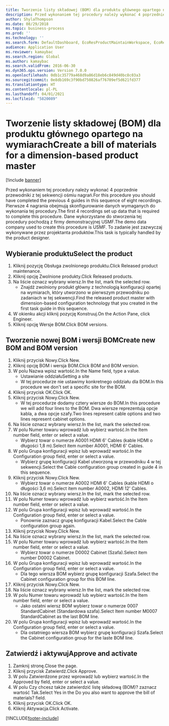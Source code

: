 ```yaml
---
title: Tworzenie listy składowej (BOM) dla produktu głównego opartego na wymiarach
description: Przed wykonaniem tej procedury należy wykonać 4 poprzednie przewodniki z tej sekwencji ośmiu nagrań.
author: ShylaThompson
ms.date: 08/29/2018
ms.topic: business-process
ms.prod: ''
ms.technology: ''
ms.search.form: DefaultDashboard, EcoResProductMaintainWorkspace, EcoResProductOpenCasesFormPart, EcoResProductDetailsExtended, BOMConsistOf, BOMTable, InventItemIdLookupSimple, HcmWorkerLookUp
audience: Application User
ms.reviewer: kamaybac
ms.search.region: Global
ms.author: kamaybac
ms.search.validFrom: 2016-06-30
ms.dyn365.ops.version: Version 7.0.0
ms.openlocfilehash: 0db1c35779a468d9a86d18eb6c849d40bc8c03a3
ms.sourcegitcommit: 0e8db169c3f90bd750826af76709ef5d621fd377
ms.translationtype: HT
ms.contentlocale: pl-PL
ms.lasthandoff: 04/01/2021
ms.locfileid: "5820089"
---
```

# <a name="create-a-bill-of-materials-for-a-dimension-based-product-master"></a><span data-ttu-id="90b21-103">Tworzenie listy składowej (BOM) dla produktu głównego opartego na wymiarach</span><span class="sxs-lookup"><span data-stu-id="90b21-103">Create a bill of materials for a dimension-based product master</span></span>

[!include [banner](../../includes/banner.md)]

<span data-ttu-id="90b21-104">Przed wykonaniem tej procedury należy wykonać 4 poprzednie przewodniki z tej sekwencji ośmiu nagrań.</span><span class="sxs-lookup"><span data-stu-id="90b21-104">For this procedure you should have completed the previous 4 guides in this sequence of eight recordings.</span></span> <span data-ttu-id="90b21-105">Pierwsze 4 nagrania obejmują skonfigurowanie danych wymaganych do wykonania tej procedury.</span><span class="sxs-lookup"><span data-stu-id="90b21-105">The first 4 recordings set up data that is required to complete this procedure.</span></span> <span data-ttu-id="90b21-106">Dane wykorzystane do stworzenia tej procedury pochodzą z firmy demonstracyjnej USMF.</span><span class="sxs-lookup"><span data-stu-id="90b21-106">The demo data company used to create this procedure is USMF.</span></span> <span data-ttu-id="90b21-107">To zadanie jest zazwyczaj wykonywane przez projektanta produktów.</span><span class="sxs-lookup"><span data-stu-id="90b21-107">This task is typically handled by the product designer.</span></span>


## <a name="select-the-product"></a><span data-ttu-id="90b21-108">Wybieranie produktu</span><span class="sxs-lookup"><span data-stu-id="90b21-108">Select the product</span></span>
1. <span data-ttu-id="90b21-109">Kliknij pozycję Obsługa zwolnionego produktu.</span><span class="sxs-lookup"><span data-stu-id="90b21-109">Click Released product maintenance.</span></span>
2. <span data-ttu-id="90b21-110">Kliknij opcję Zwolnione produkty.</span><span class="sxs-lookup"><span data-stu-id="90b21-110">Click Released products.</span></span>
3. <span data-ttu-id="90b21-111">Na liście oznacz wybrany wiersz.</span><span class="sxs-lookup"><span data-stu-id="90b21-111">In the list, mark the selected row.</span></span>
    * <span data-ttu-id="90b21-112">Znajdź zwolniony produkt główny z technologią konfiguracji opartej na wymiarach, który utworzono w pierwszym przewodniku po zadaniach w tej sekwencji.</span><span class="sxs-lookup"><span data-stu-id="90b21-112">Find the released product master with dimension-based configuration technology that you created in the first task guide in this sequence.</span></span>  
4. <span data-ttu-id="90b21-113">W okienku akcji kliknij pozycję Konstruuj.</span><span class="sxs-lookup"><span data-stu-id="90b21-113">On the Action Pane, click Engineer.</span></span>
5. <span data-ttu-id="90b21-114">Kliknij opcję Wersje BOM.</span><span class="sxs-lookup"><span data-stu-id="90b21-114">Click BOM versions.</span></span>

## <a name="create-new-bom-and-bom-version"></a><span data-ttu-id="90b21-115">Tworzenie nowej BOM i wersji BOM</span><span class="sxs-lookup"><span data-stu-id="90b21-115">Create new BOM and BOM version</span></span>
1. <span data-ttu-id="90b21-116">Kliknij przycisk Nowy.</span><span class="sxs-lookup"><span data-stu-id="90b21-116">Click New.</span></span>
2. <span data-ttu-id="90b21-117">Kliknij opcję BOM i wersja BOM.</span><span class="sxs-lookup"><span data-stu-id="90b21-117">Click BOM and BOM version.</span></span>
3. <span data-ttu-id="90b21-118">W polu Nazwa wpisz wartość.</span><span class="sxs-lookup"><span data-stu-id="90b21-118">In the Name field, type a value.</span></span>
    * <span data-ttu-id="90b21-119">Ustawianie oddziału</span><span class="sxs-lookup"><span data-stu-id="90b21-119">Setting a site</span></span>  
    * <span data-ttu-id="90b21-120">W tej procedurze nie ustawimy konkretnego oddziału dla BOM.</span><span class="sxs-lookup"><span data-stu-id="90b21-120">In this procedure we don't set a specific site for the BOM.</span></span>  
4. <span data-ttu-id="90b21-121">Kliknij przycisk OK.</span><span class="sxs-lookup"><span data-stu-id="90b21-121">Click OK.</span></span>
5. <span data-ttu-id="90b21-122">Kliknij przycisk Nowy.</span><span class="sxs-lookup"><span data-stu-id="90b21-122">Click New.</span></span>
    * <span data-ttu-id="90b21-123">W tej procedurze dodamy cztery wiersze do BOM.</span><span class="sxs-lookup"><span data-stu-id="90b21-123">In this procedure we will add four lines to the BOM.</span></span> <span data-ttu-id="90b21-124">Dwa wiersze reprezentują opcje kabla, a dwa opcje szafy.</span><span class="sxs-lookup"><span data-stu-id="90b21-124">Two lines represent cable options and two lines represent cabinet options.</span></span>  
6. <span data-ttu-id="90b21-125">Na liście oznacz wybrany wiersz.</span><span class="sxs-lookup"><span data-stu-id="90b21-125">In the list, mark the selected row.</span></span>
7. <span data-ttu-id="90b21-126">W polu Numer towaru wprowadź lub wybierz wartość.</span><span class="sxs-lookup"><span data-stu-id="90b21-126">In the Item number field, enter or select a value.</span></span>
    * <span data-ttu-id="90b21-127">Wybierz towar o numerze A0001 HDMI 6' Cables (kable HDMI o długości 1,8 m).</span><span class="sxs-lookup"><span data-stu-id="90b21-127">Select item number A0001, HDMI 6' Cables.</span></span>  
8. <span data-ttu-id="90b21-128">W polu Grupa konfiguracji wpisz lub wprowadź wartość.</span><span class="sxs-lookup"><span data-stu-id="90b21-128">In the Configuration group field, enter or select a value.</span></span>
    * <span data-ttu-id="90b21-129">Wybierz grupę konfiguracji Kabel utworzoną w przewodniku 4 w tej sekwencji.</span><span class="sxs-lookup"><span data-stu-id="90b21-129">Select the Cable configuration group created in guide 4 in this sequence.</span></span>  
9. <span data-ttu-id="90b21-130">Kliknij przycisk Nowy.</span><span class="sxs-lookup"><span data-stu-id="90b21-130">Click New.</span></span>
    * <span data-ttu-id="90b21-131">Wybierz towar o numerze A0002 HDMI 6' Cables (kable HDMI o długości 3,6 m).</span><span class="sxs-lookup"><span data-stu-id="90b21-131">Select item number A0002, HDMI 12' Cables.</span></span>  
10. <span data-ttu-id="90b21-132">Na liście oznacz wybrany wiersz.</span><span class="sxs-lookup"><span data-stu-id="90b21-132">In the list, mark the selected row.</span></span>
11. <span data-ttu-id="90b21-133">W polu Numer towaru wprowadź lub wybierz wartość.</span><span class="sxs-lookup"><span data-stu-id="90b21-133">In the Item number field, enter or select a value.</span></span>
12. <span data-ttu-id="90b21-134">W polu Grupa konfiguracji wpisz lub wprowadź wartość.</span><span class="sxs-lookup"><span data-stu-id="90b21-134">In the Configuration group field, enter or select a value.</span></span>
    * <span data-ttu-id="90b21-135">Ponownie zaznacz grupę konfiguracji Kabel.</span><span class="sxs-lookup"><span data-stu-id="90b21-135">Select the Cable configuration group again.</span></span>  
13. <span data-ttu-id="90b21-136">Kliknij przycisk Nowy.</span><span class="sxs-lookup"><span data-stu-id="90b21-136">Click New.</span></span>
14. <span data-ttu-id="90b21-137">Na liście oznacz wybrany wiersz.</span><span class="sxs-lookup"><span data-stu-id="90b21-137">In the list, mark the selected row.</span></span>
15. <span data-ttu-id="90b21-138">W polu Numer towaru wprowadź lub wybierz wartość.</span><span class="sxs-lookup"><span data-stu-id="90b21-138">In the Item number field, enter or select a value.</span></span>
    * <span data-ttu-id="90b21-139">Wybierz towar o numerze D0002 Cabinet (Szafa).</span><span class="sxs-lookup"><span data-stu-id="90b21-139">Select item number D0002 Cabinet.</span></span>  
16. <span data-ttu-id="90b21-140">W polu Grupa konfiguracji wpisz lub wprowadź wartość.</span><span class="sxs-lookup"><span data-stu-id="90b21-140">In the Configuration group field, enter or select a value.</span></span>
    * <span data-ttu-id="90b21-141">Dla tego wiersza BOM wybierz grupę konfiguracji Szafa.</span><span class="sxs-lookup"><span data-stu-id="90b21-141">Select the Cabinet configuration group for this BOM line.</span></span>  
17. <span data-ttu-id="90b21-142">Kliknij przycisk Nowy.</span><span class="sxs-lookup"><span data-stu-id="90b21-142">Click New.</span></span>
18. <span data-ttu-id="90b21-143">Na liście oznacz wybrany wiersz.</span><span class="sxs-lookup"><span data-stu-id="90b21-143">In the list, mark the selected row.</span></span>
19. <span data-ttu-id="90b21-144">W polu Numer towaru wprowadź lub wybierz wartość.</span><span class="sxs-lookup"><span data-stu-id="90b21-144">In the Item number field, enter or select a value.</span></span>
    * <span data-ttu-id="90b21-145">Jako ostatni wiersz BOM wybierz towar o numerze 0007 StandardCabinet (Standardowa szafa).</span><span class="sxs-lookup"><span data-stu-id="90b21-145">Select Item number M0007 StandardCabinet as the last BOM line.</span></span>  
20. <span data-ttu-id="90b21-146">W polu Grupa konfiguracji wpisz lub wprowadź wartość.</span><span class="sxs-lookup"><span data-stu-id="90b21-146">In the Configuration group field, enter or select a value.</span></span>
    * <span data-ttu-id="90b21-147">Dla ostatniego wiersza BOM wybierz grupę konfiguracji Szafa.</span><span class="sxs-lookup"><span data-stu-id="90b21-147">Select the Cabinet configuration group for the laste BOM line.</span></span>  

## <a name="approve-and-activate"></a><span data-ttu-id="90b21-148">Zatwierdź i aktywuj</span><span class="sxs-lookup"><span data-stu-id="90b21-148">Approve and activate</span></span>
1. <span data-ttu-id="90b21-149">Zamknij stronę.</span><span class="sxs-lookup"><span data-stu-id="90b21-149">Close the page.</span></span>
2. <span data-ttu-id="90b21-150">Kliknij przycisk Zatwierdź.</span><span class="sxs-lookup"><span data-stu-id="90b21-150">Click Approve.</span></span>
3. <span data-ttu-id="90b21-151">W polu Zatwierdzone przez wprowadź lub wybierz wartość.</span><span class="sxs-lookup"><span data-stu-id="90b21-151">In the Approved by field, enter or select a value.</span></span>
4. <span data-ttu-id="90b21-152">W polu Czy chcesz także zatwierdzić listę składową (BOM)? zaznacz wartość Tak.</span><span class="sxs-lookup"><span data-stu-id="90b21-152">Select Yes in the Do you also want to approve the bill of materials? field.</span></span>
5. <span data-ttu-id="90b21-153">Kliknij przycisk OK.</span><span class="sxs-lookup"><span data-stu-id="90b21-153">Click OK.</span></span>
6. <span data-ttu-id="90b21-154">Kliknij Aktywacja.</span><span class="sxs-lookup"><span data-stu-id="90b21-154">Click Activate.</span></span>



[!INCLUDE[footer-include](../../../includes/footer-banner.md)]